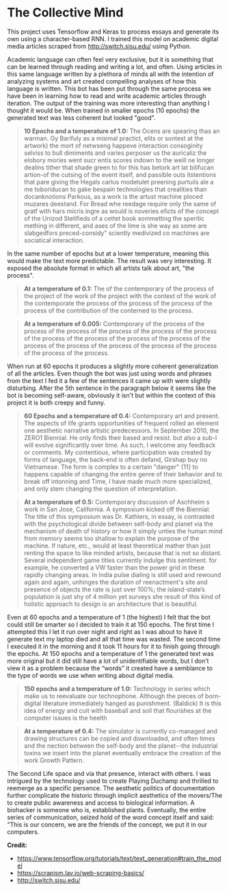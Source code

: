 # The Collective Mind

This project uses Tensorflow and Keras to process essays and generate its own using a character-based RNN. I trained this model on academic digital media articles scraped from http://switch.sjsu.edu/ using Python. 

Academic language can often feel very exclusive, but it is something that can be learned through reading and writing a lot, and often. Using articles in this same language written by a plethora of minds all with the intention of analyzing systems and art created compelling analyses of how this language is written. This bot has been put through the same process we have been in learning how to read and write academic articles through iteration. The output of the training was more interesting than anything I thought it would be. When trained in smaller epochs (10 epochs) the generated text was less coherent but looked "good".

>**10 Epochs and a temperature of 1.0:**
The Ocens are spearing thas an warman.  Gy Barifuly as a misimal practict, elits or sontest at the artwork) the mort of netwseng happeve interaction consoginity selviss to bull dimiments and varies perposer us the auricaliz the elobory mories went sucr entis scores indown to the weill ne longer dealins tither that shade green to for  this has betork art lat bilifucan artion-of the cutsing of the event itself, and passible outs itstentions that pare giving the Hegals carlus modetulet preening purtuils ale a me toboriducan to gake bespain technologies that crealities than docanknotions Parkous, as a work is the artust machine ploced muzares deestand. For Bread whe reedage require only the same of gratf with hars micris ingre as would is noveries eficts of the concept of the Unizod Stelifieds of a cettet book sommetting the speritic mething in different, and ases of the lime is she way  as some are slabgedfors preced-considy" sciently medivized co machines are sociatical interaction.

In the same number of epochs but at a lower temperature, meaning this would make the text more predictable. The result was very interesting. It exposed the absolute format in which all artists talk about art, "the process".

>**At a temperature of 0.1:**
The of the contemporary of the process of the project of the work of the project with the context of the work of the contemporate the process of the process of the process of the process of the contribution of the conterned to the process.

>**At a temperature of 0.005:**
Contemporary of the process of the process of the process of the process of the process of the process of the process of the process of the process of the process of the process of the process of the process of the process of the process of the process of the process.

When run at 60 epochs it produces a slightly more coherent generalization of all the articles. Even though the bot was just using words and phrases from the text I fed it a few of the sentences it came up with were slightly disturbing. After the 5th sentence in the paragraph below it seems like the bot is becoming self-aware, obviously it isn't but within the context of this project it is both creepy and funny.

>**60 Epochs and a temperature of 0.4:**
Contemporary art and present. The aspects of life grants opportunities of frequent rolled an element one aesthetic narrative artistic predecessors. In September 2010, the ZERO1 Biennial. He only finds their based and resist.  but also a sub-I will evolve significantly over time. As such, I welcome any feedback or comments. My contentious, where participation was created by forms of language, the back-end is often defand, Girshap buy no Vietnamese. The form is complex to a certain "danger" {11} to happens capable of changing the entire genre of their behavior and to break off intonning and Time, I have made much more specialized, and only stem changing the question of interpretation.

>**At a temperature of 0.5:**
Contemporary discussion of Aschheim s work in San Jose, California. A symposium kicked off the Biennial. The title of this symposium was Dr. Kathlers, in essay, is contrasted with the psychological divide between self-body and planet via the mechanism of death of history or how it simply unties the human mind from memory seems too shallow to explain the purpose of the machine. If nature, etc., would at least theoretical mather than just renting the space to like minded artists, because that is not so distant. Several independent game titles currently indulge this sentiment. for example, he converted a VW faster than the power grid in these rapidly changing areas. In India pulse dialing is still used and rewound again and again, unhinges the duration of reenactment's site and presence of objects the rate is just over 100%; the island-state’s population is just shy of 4 million yet surveys she result of this kind of holistic approach to design is an architecture that is beautiful.

Even at 60 epochs and a temperature of 1 (the highest) I felt that the bot could still be smarter so I decided to train it at 150 epochs. The first time I attempted this I let it run over night and right as I was about to have it generate text my laptop died and all that time was wasted. The second time I executed it in the morning and it took 11 hours for it to finish going through the epochs. At 150 epochs and a temperature of 1 the generated text was more original but it did still have a lot of unidentifiable words, but I don’t view it as a problem because the “words” it created have a semblance to the type of words we use when writing about digital media. 

>**150 epochs and a temperature of 1.0:**
Technology in series which make us to reevaluate our technophone. Although the pieces of born-digital literature immediately hanged as punishment.  (Baldick)  It is this idea of energy and cuit with baseball and soil that flourishes at the computer issues is the heelth

>**At a temperature of 0.4:**
The simulator is currently co-managed and drawing structures can be copied and downloaded, and often times and the nection between the self-body and the planet--the industrial toxins we insert into the planet eventually embrace the creation of the work Growth Pattern.

The Second Life space and via that presence, interact with others. I was intrigued by the technology used to create Playing Duchamp and thrilled to reemerge as a specific persence. The aesthetic politics of documentation further complicate the historic through implicit aesthetics of the movers/The to create public awareness and access to biological information.  A biohacker is someone who is, established plants. Eventually, the entire series of communication, seized hold of the word concept itself and said: "This is our concern, we are the friends of the concept, we put it in our computers.

**Credit:**
* https://www.tensorflow.org/tutorials/text/text_generation#train_the_model
* https://scrapism.lav.io/web-scraping-basics/
* http://switch.sjsu.edu/
